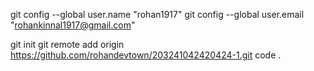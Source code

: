 git config --global user.name "rohan1917"
git config --global user.email "rohankinnal1917@gmail.com"

git init
git remote add origin https://github.com/rohandevtown/203241042420424-1.git
code .

<!--
    git status (Optional Cmd)
    git add .
    git status
    git commit -m "custom msg here"
    git push
 -->
